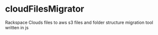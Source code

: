 # cloudFilesMigrator
Rackspace Clouds files to aws s3 files and folder structure migration tool written in js 
